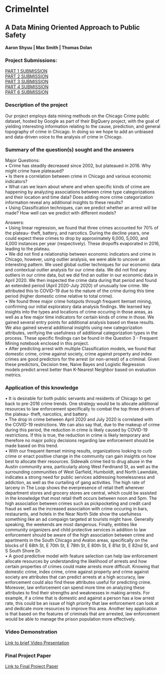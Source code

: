 # CrimeIntel
## A Data Mining Oriented Approach to Public Safety
#### Aaron Shyuu | Max Smith | Thomas Dolan

### Project Submissions:
[PART 1 SUBMISSION](04_CrimeIntel_Part1.pdf)<br>
[PART 2 SUBMISSION](04_CrimeIntel_Part2.pdf)<br>
[PART 3 SUBMISSION](04_CrimeIntel_Part3.pdf)<br>
[PART 4 SUBMISSION](04_CrimeIntel_Part4.pdf)<br>
[PART 6 SUBMISSION](04_CrimeIntel_Part6.pdf)<br>

### Description of the project
Our project employs data mining methods on the Chicago Crime public dataset, hosted by Google as part of their BigQuery project, with the goal of yielding interesting information relating to the cause, prediction, and general topography of crime in Chicago. In doing so we hope to add an unbiased and data-driven voice to the analysis of crime in Chicago. 

### Summary of the question(s) sought and the answers

Major Questions:<br>
•	Crime has steadily decreased since 2002, but plateaued in 2016. Why might crime have plateaued? <br>
•	Is there a correlation between crime in Chicago and various economic indicators? <br>
•	What can we learn about where and when specific kinds of crime are happening by analyzing associations between crime type categorizations and their location and time data? Does adding more crime categorization information reveal any additional insights to these results? <br>
•	Using Classification techniques, can we predict whether an arrest will be made? How well can we predict with different models?<br>


Answers:<br>
• Using linear regression, we found that three crimes accounted for 70% of the plateau- theft, battery, and narcotics. During the decline years, one could expect these crimes to drop by approximately 6,000, 5,000, and 4,000 instances per year (respectively).  These dropoffs evaporated in 2016, leading to the plateau.	 <br>
• We did not find a relationship between economic indicators and crime in Chicago, however, using outlier analysis, we were able to uncover an interesting pattern.  We used global outlier techniques for our economic data and contextual outlier analysis for our crime data.  We did not find any outliers in our crime data, but we did find an outlier in our economic data in April 2020.  We then inspected the crime data during that period and found an extended period (April 2020-July 2020) of unusually low crime.  We attributed this to COVID-19 due to the nature of the crime during this time period (higher domestic crime relative to total crime). <br>
•	We found three major crime hotspots through frequent itemset mining, confirming our initial exploratory data analysis findings. We learned key insights into the types and locations of crime occuring in those areas, as well as a few major time indicators for certain kinds of crime in those. We gained several entry points for additional analysis based on these results. We also gained several additional insights using new categorization attributes, verifying the usefulness of additional categorization types in the process. These specific findings can be found in the Question 3 - Frequent Mining notebook enclosed in this project.  <br>
•	After predicting arrest with multiple Classification models, we found that domestic crime, crime against society, crime against property and index crimes are good predictors for the arrest (or non-arrest) of a criminal. Given these predictors, Decision tree, Naive Bayes and Logistic Regression models predict arrest better than K-Nearest Neighbor based on evaluation metrics.


### Application of this knowledge
• It is desirable for both public servants and residents of Chicago to get back to pre-2016 crime trends.  One strategy would be to allocate additional resources to law enforcement specifically to combat the top three drivers of the plateau- theft, narcotics, and battery. <br>
• The drop in crime between April 2020 and July 2020 is correlated with the COVID-19 restrictions.  We can also say that, due to the makeup of crime during this period, the reduction in crime is likely caused by COVID-19 restrictions. If this is true, the reduction in crime is likely temporary and therefore no major policy decisions regarding law enforcement should be made based on this trend.	 <br>
•	With our frequent itemset mining results, organizations looking to curb crime or enact positive change in the community can gain insights on how best to allocate their resources. Sidewalk crime tied to drug abuse in the Austin community area, particularly along West Ferdinand St, as well as the surrounding communities of West Garfield, Humboldt, and North Lawndale, indicates a strong need for public services addressing homelessness and addiction, as well as the curtailing of gang activities. The high rate of larceny in The Loop shows the everpresence of retail theft wherever department stores and grocery stores are central, which could be assisted in the knowledge that most retail theft occurs between noon and 5pm. The high association between crimes such as pickpocketing and credit card fraud as well as the increased association with crime occuring in bars, restaurants, and hotels in the Near North Side show the usefulness something like an ad compaign targeted at tourists might have. Generally speaking, the weekends are most dangerous. Finally, entities like community organizers and child protective services in addition to law enforcement should be aware of the high association between crime and apartments in the South Chicago and Avalon areas, specifically on the blocks of E 68th St, E 70th St, E 78th St, E 80th St, E 81st St, E 82nd St, and S South Shore Dr.  <br>
•	A good predictive model with feature selection can help law enforcement allocate resources by understanding the likelihood of arrests and how certain properties of crimes could make arrests more difficult. Knowing that domestic crime, index crime, crime against property and crime against society are attributes that can predict arrests at a high accuracy, law enforcement could also find these attributes useful for predicting crime. Moreover, law enforcement can spend more time on analyzing these attributes to find their strengths and weaknesses in making arrests. For example, if a crime that is domestic and against a person has a low arrest rate, this could be an issue of high priority that law enforcement can look at and dedicate more resources to improve this area. Another key application is that based on the features of criminals that are arrested, law enforcement would be able to manage the prison population more effectively.





### Video Demonstration
[Link to brief Video Presentation]()


### Final Project Paper
[Link to Final Project Paper](04_CrimeIntel_Part4.pdf)


